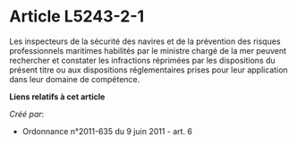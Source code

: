 # Article L5243-2-1

Les inspecteurs de la sécurité des navires et de la prévention des risques professionnels maritimes habilités par le ministre
chargé de la mer peuvent rechercher et constater les infractions réprimées par les dispositions du présent titre ou aux
dispositions réglementaires prises pour leur application dans leur domaine de compétence.

**Liens relatifs à cet article**

_Créé par_:

  - Ordonnance n°2011-635 du 9 juin 2011 - art. 6

